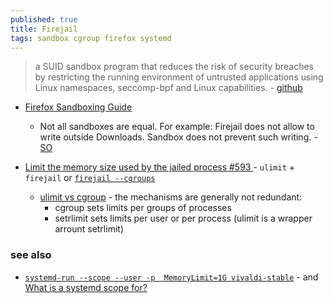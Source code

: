 ```yaml
---
published: true
title: Firejail
tags: sandbox cgroup firefox systemd
---
```

> a SUID sandbox program that reduces the risk of security breaches by restricting the running environment of untrusted applications using Linux namespaces, seccomp-bpf and Linux capabilities. - [github](https://github.com/netblue30/firejail#firejail)

- [Firefox Sandboxing Guide](https://firejail.wordpress.com/documentation-2/firefox-guide/)
	- Not all sandboxes are equal. For example: Firejail does not allow to write outside Downloads. Sandbox does not prevent such writing. - [SO](https://askubuntu.com/questions/1436132/how-to-run-firefox-in-firejail)
    
- [Limit the memory size used by the jailed process #593 ](https://github.com/netblue30/firejail/issues/593) - `ulimit` + `firejail` or [`firejail --cgroups`](https://github.com/netblue30/firejail/issues/49)
	- [ulimit vs cgroup](https://unix.stackexchange.com/questions/302938/about-ulimit-setrlimit-and-cgroup) - the mechanisms are generally not redundant:
    	- cgroup sets limits per groups of processes
        - setrlimit sets limits per user or per process (ulimit is a wrapper arrount setrlimit)
    
### see also
- [`systemd-run --scope --user -p  MemoryLimit=1G vivaldi-stable`](https://superuser.com/questions/1624040/firejail-and-chrome-limiting-ram-useage) - and  [What is a systemd scope for?](https://askubuntu.com/questions/1058635/what-is-a-systemd-scope-for)